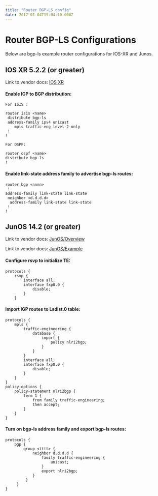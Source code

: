 ```yaml
---
title: "Router BGP-LS config"
date: 2017-01-04T15:04:10.000Z
---
```


Router BGP-LS Configurations
=========================
Below are bgp-ls example router configurations for IOS-XR and Junos. 




IOS XR 5.2.2 (or greater)
-------------------------
Link to vendor docs: [IOS XR](http://www.cisco.com/c/en/us/td/docs/routers/asr9000/software/asr9k_r5-2/routing/configuration/guide/b_routing_cg52xasr9k/b_routing_cg52xasr9k_chapter_010.html)

#### Enable IGP to BGP distribution:

```
For ISIS :

router isis <name>
 distribute bgp-ls
 address-family ipv4 unicast
    mpls traffic-eng level-2-only
 !
! 
 
For OSPF:

router ospf <name>
distribute bgp-ls
!
```

#### Enable link-state address family to advertise bgp-ls routes:

```
router bgp <nnnn>
 !
address-family link-state link-state 
 neighbor <d.d.d.d>
  address-family link-state link-state
 !
!
```

JunOS 14.2 (or greater)
------------------------
Link to vendor docs: [JunOS/Overview](http://www.juniper.net/documentation/en_US/junos14.2/topics/concept/bgp-link-state-distribution-overview.html)

Link to vendor docs: [JunOS/Example](https://www.juniper.net/documentation/en_US/junos16.1/topics/example/example-bgp-link-state-distribution-configuring.html)
#### Configure rsvp to initialize TE:
```
protocols {
    rsvp {
        interface all;
        interface fxp0.0 {
            disable;
        }
    }
```

#### Import IGP routes to Lsdist.0 table:

```
protocols {
    mpls {
        traffic-engineering {
            database {
                import {
                    policy nlri2bgp;
                }
            }
        }
        interface all;
        interface fxp0.0 {
            disable;
        }
    }
}
policy-options {
    policy-statement nlri2bgp {
        term 1 {
            from family traffic-engineering;
            then accept;
        }
    }
}
```

#### Turn on bgp-ls address family and export bgp-ls routes:

```
protocols {
    bgp {
        group <tttt> {
            neighbor d.d.d.d {
                family traffic-engineering {
                    unicast;
                }
                export nlri2bgp;
            }
         }
     }
}

```
